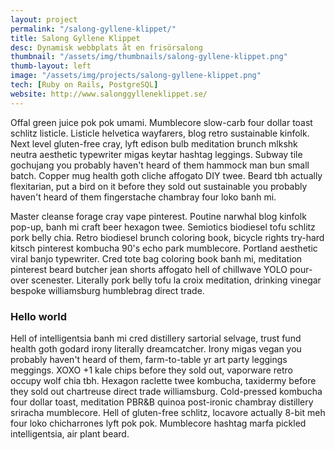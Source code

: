 ```yaml
---
layout: project
permalink: "/salong-gyllene-klippet/"
title: Salong Gyllene Klippet
desc: Dynamisk webbplats åt en frisörsalong
thumbnail: "/assets/img/thumbnails/salong-gyllene-klippet.png"
thumb-layout: left
image: "/assets/img/projects/salong-gyllene-klippet.png"
tech: [Ruby on Rails, PostgreSQL]
website: http://www.salonggylleneklippet.se/
---
```

Offal green juice pok pok umami. Mumblecore slow-carb four dollar toast schlitz listicle. Listicle helvetica wayfarers, blog retro sustainable kinfolk. Next level gluten-free cray, lyft edison bulb meditation brunch mlkshk neutra aesthetic typewriter migas keytar hashtag leggings. Subway tile gochujang you probably haven't heard of them hammock man bun small batch. Copper mug health goth cliche affogato DIY twee. Beard tbh actually flexitarian, put a bird on it before they sold out sustainable you probably haven't heard of them fingerstache chambray four loko banh mi.

Master cleanse forage cray vape pinterest. Poutine narwhal blog kinfolk pop-up, banh mi craft beer hexagon twee. Semiotics biodiesel tofu schlitz pork belly chia. Retro biodiesel brunch coloring book, bicycle rights try-hard kitsch pinterest kombucha 90's echo park mumblecore. Portland aesthetic viral banjo typewriter. Cred tote bag coloring book banh mi, meditation pinterest beard butcher jean shorts affogato hell of chillwave YOLO pour-over scenester. Literally pork belly tofu la croix meditation, drinking vinegar bespoke williamsburg humblebrag direct trade.

### Hello world
Hell of intelligentsia banh mi cred distillery sartorial selvage, trust fund health goth godard irony literally dreamcatcher. Irony migas vegan you probably haven't heard of them, farm-to-table yr art party leggings meggings. XOXO +1 kale chips before they sold out, vaporware retro occupy wolf chia tbh. Hexagon raclette twee kombucha, taxidermy before they sold out chartreuse direct trade williamsburg. Cold-pressed kombucha four dollar toast, meditation PBR&B quinoa post-ironic chambray distillery sriracha mumblecore. Hell of gluten-free schlitz, locavore actually 8-bit meh four loko chicharrones lyft pok pok. Mumblecore hashtag marfa pickled intelligentsia, air plant beard.
